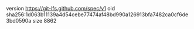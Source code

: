 version https://git-lfs.github.com/spec/v1
oid sha256:1d063b11139a4d54cebe77474af48bd990a126913bfa7482ca0cf6de3bd0590a
size 8862
